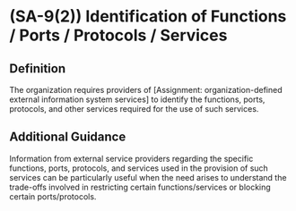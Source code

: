 
# (SA-9(2)) Identification of Functions / Ports / Protocols / Services

## Definition

The organization requires providers of [Assignment: organization-defined external information system services] to identify the functions, ports, protocols, and other services required for the use of such services.

## Additional Guidance

Information from external service providers regarding the specific functions, ports, protocols, and services used in the provision of such services can be particularly useful when the need arises to understand the trade-offs involved in restricting certain functions/services or blocking certain ports/protocols.
